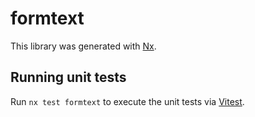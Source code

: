 # formtext

This library was generated with [Nx](https://nx.dev).

## Running unit tests

Run `nx test formtext` to execute the unit tests via [Vitest](https://vitest.dev/).
